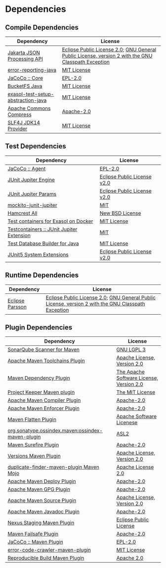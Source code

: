 <!-- @formatter:off -->
# Dependencies

## Compile Dependencies

| Dependency                              | License                                                                                                      |
| --------------------------------------- | ------------------------------------------------------------------------------------------------------------ |
| [Jakarta JSON Processing API][0]        | [Eclipse Public License 2.0][1]; [GNU General Public License, version 2 with the GNU Classpath Exception][2] |
| [error-reporting-java][3]               | [MIT License][4]                                                                                             |
| [JaCoCo :: Core][5]                     | [EPL-2.0][6]                                                                                                 |
| [BucketFS Java][7]                      | [MIT License][8]                                                                                             |
| [exasol-test-setup-abstraction-java][9] | [MIT License][10]                                                                                            |
| [Apache Commons Compress][11]           | [Apache-2.0][12]                                                                                             |
| [SLF4J JDK14 Provider][13]              | [MIT License][14]                                                                                            |

## Test Dependencies

| Dependency                                      | License                           |
| ----------------------------------------------- | --------------------------------- |
| [JaCoCo :: Agent][5]                            | [EPL-2.0][6]                      |
| [JUnit Jupiter Engine][15]                      | [Eclipse Public License v2.0][16] |
| [JUnit Jupiter Params][15]                      | [Eclipse Public License v2.0][16] |
| [mockito-junit-jupiter][17]                     | [MIT][18]                         |
| [Hamcrest All][19]                              | [New BSD License][20]             |
| [Test containers for Exasol on Docker][21]      | [MIT License][22]                 |
| [Testcontainers :: JUnit Jupiter Extension][23] | [MIT][24]                         |
| [Test Database Builder for Java][25]            | [MIT License][26]                 |
| [JUnit5 System Extensions][27]                  | [Eclipse Public License v2.0][28] |

## Runtime Dependencies

| Dependency            | License                                                                                                      |
| --------------------- | ------------------------------------------------------------------------------------------------------------ |
| [Eclipse Parsson][29] | [Eclipse Public License 2.0][1]; [GNU General Public License, version 2 with the GNU Classpath Exception][2] |

## Plugin Dependencies

| Dependency                                              | License                                        |
| ------------------------------------------------------- | ---------------------------------------------- |
| [SonarQube Scanner for Maven][30]                       | [GNU LGPL 3][31]                               |
| [Apache Maven Toolchains Plugin][32]                    | [Apache License, Version 2.0][12]              |
| [Maven Dependency Plugin][33]                           | [The Apache Software License, Version 2.0][34] |
| [Project Keeper Maven plugin][35]                       | [The MIT License][36]                          |
| [Apache Maven Compiler Plugin][37]                      | [Apache-2.0][12]                               |
| [Apache Maven Enforcer Plugin][38]                      | [Apache-2.0][12]                               |
| [Maven Flatten Plugin][39]                              | [Apache Software Licenese][12]                 |
| [org.sonatype.ossindex.maven:ossindex-maven-plugin][40] | [ASL2][34]                                     |
| [Maven Surefire Plugin][41]                             | [Apache-2.0][12]                               |
| [Versions Maven Plugin][42]                             | [Apache License, Version 2.0][12]              |
| [duplicate-finder-maven-plugin Maven Mojo][43]          | [Apache License 2.0][44]                       |
| [Apache Maven Deploy Plugin][45]                        | [Apache-2.0][12]                               |
| [Apache Maven GPG Plugin][46]                           | [Apache-2.0][12]                               |
| [Apache Maven Source Plugin][47]                        | [Apache License, Version 2.0][12]              |
| [Apache Maven Javadoc Plugin][48]                       | [Apache-2.0][12]                               |
| [Nexus Staging Maven Plugin][49]                        | [Eclipse Public License][50]                   |
| [Maven Failsafe Plugin][51]                             | [Apache-2.0][12]                               |
| [JaCoCo :: Maven Plugin][52]                            | [EPL-2.0][6]                                   |
| [error-code-crawler-maven-plugin][53]                   | [MIT License][54]                              |
| [Reproducible Build Maven Plugin][55]                   | [Apache 2.0][34]                               |

[0]: https://github.com/eclipse-ee4j/jsonp
[1]: https://projects.eclipse.org/license/epl-2.0
[2]: https://projects.eclipse.org/license/secondary-gpl-2.0-cp
[3]: https://github.com/exasol/error-reporting-java/
[4]: https://github.com/exasol/error-reporting-java/blob/main/LICENSE
[5]: https://www.eclemma.org/jacoco/index.html
[6]: https://www.eclipse.org/legal/epl-2.0/
[7]: https://github.com/exasol/bucketfs-java/
[8]: https://github.com/exasol/bucketfs-java/blob/main/LICENSE
[9]: https://github.com/exasol/exasol-test-setup-abstraction-java/
[10]: https://github.com/exasol/exasol-test-setup-abstraction-java/blob/main/LICENSE
[11]: https://commons.apache.org/proper/commons-compress/
[12]: https://www.apache.org/licenses/LICENSE-2.0.txt
[13]: http://www.slf4j.org
[14]: http://www.opensource.org/licenses/mit-license.php
[15]: https://junit.org/junit5/
[16]: https://www.eclipse.org/legal/epl-v20.html
[17]: https://github.com/mockito/mockito
[18]: https://opensource.org/licenses/MIT
[19]: https://github.com/hamcrest/JavaHamcrest
[20]: http://www.opensource.org/licenses/bsd-license.php
[21]: https://github.com/exasol/exasol-testcontainers/
[22]: https://github.com/exasol/exasol-testcontainers/blob/main/LICENSE
[23]: https://java.testcontainers.org
[24]: http://opensource.org/licenses/MIT
[25]: https://github.com/exasol/test-db-builder-java/
[26]: https://github.com/exasol/test-db-builder-java/blob/main/LICENSE
[27]: https://github.com/itsallcode/junit5-system-extensions
[28]: http://www.eclipse.org/legal/epl-v20.html
[29]: https://github.com/eclipse-ee4j/parsson
[30]: http://sonarsource.github.io/sonar-scanner-maven/
[31]: http://www.gnu.org/licenses/lgpl.txt
[32]: https://maven.apache.org/plugins/maven-toolchains-plugin/
[33]: http://maven.apache.org/plugins/maven-dependency-plugin/
[34]: http://www.apache.org/licenses/LICENSE-2.0.txt
[35]: https://github.com/exasol/project-keeper/
[36]: https://github.com/exasol/project-keeper/blob/main/LICENSE
[37]: https://maven.apache.org/plugins/maven-compiler-plugin/
[38]: https://maven.apache.org/enforcer/maven-enforcer-plugin/
[39]: https://www.mojohaus.org/flatten-maven-plugin/
[40]: https://sonatype.github.io/ossindex-maven/maven-plugin/
[41]: https://maven.apache.org/surefire/maven-surefire-plugin/
[42]: https://www.mojohaus.org/versions/versions-maven-plugin/
[43]: https://basepom.github.io/duplicate-finder-maven-plugin
[44]: http://www.apache.org/licenses/LICENSE-2.0.html
[45]: https://maven.apache.org/plugins/maven-deploy-plugin/
[46]: https://maven.apache.org/plugins/maven-gpg-plugin/
[47]: https://maven.apache.org/plugins/maven-source-plugin/
[48]: https://maven.apache.org/plugins/maven-javadoc-plugin/
[49]: http://www.sonatype.com/public-parent/nexus-maven-plugins/nexus-staging/nexus-staging-maven-plugin/
[50]: http://www.eclipse.org/legal/epl-v10.html
[51]: https://maven.apache.org/surefire/maven-failsafe-plugin/
[52]: https://www.jacoco.org/jacoco/trunk/doc/maven.html
[53]: https://github.com/exasol/error-code-crawler-maven-plugin/
[54]: https://github.com/exasol/error-code-crawler-maven-plugin/blob/main/LICENSE
[55]: http://zlika.github.io/reproducible-build-maven-plugin
